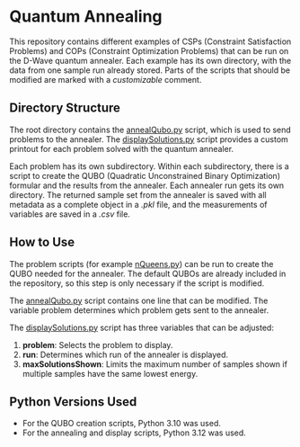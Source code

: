 #  Quantum Annealing

This repository contains different examples of CSPs (Constraint Satisfaction Problems) and COPs (Constraint Optimization Problems) that can be run on the D-Wave quantum annealer. Each example has its own directory, with the data from one sample run already stored. Parts of the scripts that should be modified are marked with a *customizable* comment.

## Directory Structure

The root directory contains the [annealQubo.py](annealQubo.py) script, which is used to send problems to the annealer. The [displaySolutions.py](displaySolutions.py) script provides a custom printout for each problem solved with the quantum annealer.

Each problem has its own subdirectory. Within each subdirectory, there is a script to create the QUBO (Quadratic Unconstrained Binary Optimization) formular and the results from the annealer. Each annealer run gets its own directory. The returned sample set from the annealer is saved with all metadata as a complete object in a *.pkl* file, and the measurements of variables are saved in a *.csv* file.

## How to Use

The problem scripts (for example [nQueens.py](nQueens/nQueens.py)) can be run to create the QUBO needed for the annealer. The default QUBOs are already included in the repository, so this step is only necessary if the script is modified.

The [annealQubo.py](annealQubo.py) script contains one line that can be modified. The variable problem determines which problem gets sent to the annealer.

The [displaySolutions.py](displaySolutions.py) script has three variables that can be adjusted:

1.  **problem**: Selects the problem to display.
2.  **run**: Determines which run of the annealer is displayed.
3.  **maxSolutionsShown**: Limits the maximum number of samples shown if multiple samples have the same lowest energy.

## Python Versions Used

- For the QUBO creation scripts, Python 3.10 was used.
- For the annealing and display scripts, Python 3.12 was used.